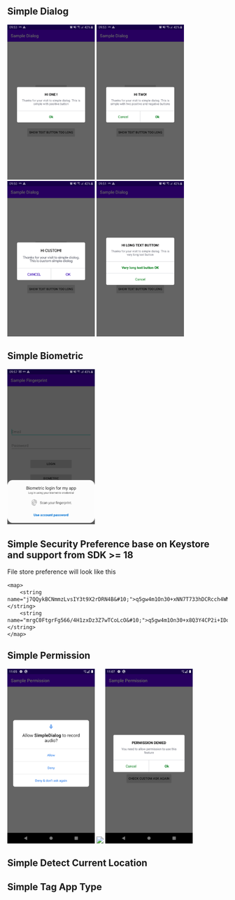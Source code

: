 

## Simple Dialog
<p>
  <img src="screens/dialog_1_button.png" width="200">
  <img src="screens/dialog_2_button.png" width="200">
  <img src="screens/dialog_custom.png" width="200">
  <img src="screens/dialog_long_text_button.png" width="200">
</p>

## Simple Biometric
<img src="screens/beometric.png" width="200"/>
  
## Simple Security Preference base on Keystore and support from SDK >= 18

File store preference will look like this
```
<map>
    <string name="j7QQykBCNmmzLvsIY3t9X2rDRN4B&#10;">q5gw4m1On30+xNN7T733hDCRcch4WMiadNK5siqD8JBx4DMgV8akYMQsGFslk+uJiA==&#10;    </string>
    <string name="mrgC0FtgrFg566/4H1zxDz3Z7wTCoLcO&#10;">q5gw4m1On30+x8Q3Y4CP2i+IDoUXYlXwr+jkqmBE4XWrVDCWHQ==&#10;    </string>
</map>
```

## Simple Permission
<p>
  <img src="screens/permission_deny_do_not_ask_again.png" width="200">
  <img src="screens/permission_default_dialog_ask_again.png="200">
  <img src="screens/permission_custom_dialog_ask_agian.png" width="200">
</p>

## Simple Detect Current Location
## Simple Tag App Type
